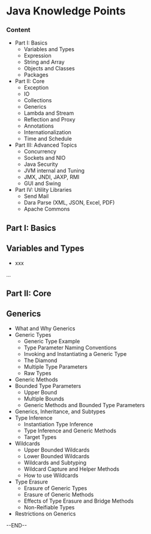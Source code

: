 # Java Knowledge Points

### Content

- Part I: Basics
  - Variables and Types
  - Expression
  - String and Array
  - Objects and Classes
  - Packages
- Part II: Core
  - Exception
  - IO
  - Collections
  - Generics
  - Lambda and Stream
  - Reflection and Proxy
  - Annotations
  - Internationalization
  - Time and Schedule
- Part III: Advanced Topics
  - Concurrency
  - Sockets and NIO
  - Java Security
  - JVM internal and Tuning
  - JMX, JNDI, JAXP, RMI
  - GUI and Swing
- Part IV: Utility Libraries
  - Send Mail
  - Dara Parse (XML, JSON, Excel, PDF)
  - Apache Commons

## Part I: Basics

## Variables and Types

- xxx

...

## Part II: Core

## Generics

- What and Why Generics
- Generic Types
  - Generic Type Example
  - Type Parameter Naming Conventions
  - Invoking and Instantiating a Generic Type
  - The Diamond
  - Multiple Type Parameters
  - Raw Types
- Generic Methods
- Bounded Type Parameters
  - Upper Bound
  - Multiple Bounds
  - Generic Methods and Bounded Type Parameters
- Generics, Inheritance, and Subtypes
- Type Inference
  - Instantiation Type Inference
  - Type Inference and Generic Methods
  - Target Types
- Wildcards
  - Upper Bounded Wildcards
  - Lower Bounded Wildcards
  - Wildcards and Subtyping
  - Wildcard Capture and Helper Methods
  - How to use Wildcards
- Type Erasure
  - Erasure of Generic Types
  - Erasure of Generic Methods
  - Effects of Type Erasure and Bridge Methods
  - Non-Reifiable Types
- Restrictions on Generics





--END--